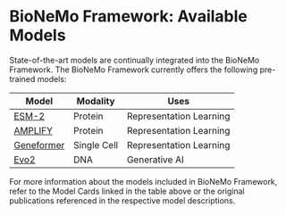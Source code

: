# BioNeMo Framework: Available Models

State-of-the-art models are continually integrated into the BioNeMo Framework. The BioNeMo Framework currently offers the following pre-trained models:

| **Model**                                  | **Modality**       | **Uses**                                      |
| ------------------------------------------ | ------------------ | --------------------------------------------- |
| [ESM-2](./ESM-2/index.md)                  | Protein            | Representation Learning                       |
| [AMPLIFY](./amplify.md)                    | Protein            | Representation Learning                       |
| [Geneformer](./geneformer.md)              | Single Cell        | Representation Learning                       |
| [Evo2](./evo2.md)                          | DNA                | Generative AI                                 |

For more information about the models included in BioNeMo Framework, refer to the Model Cards linked in the table above or the original publications referenced in the respective model descriptions.
